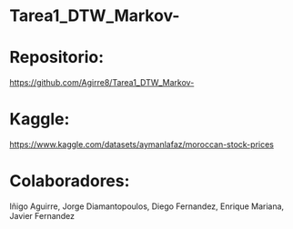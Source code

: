 # Tarea1_DTW_Markov-

# Repositorio: 
https://github.com/Agirre8/Tarea1_DTW_Markov-

# Kaggle: 
https://www.kaggle.com/datasets/aymanlafaz/moroccan-stock-prices

# Colaboradores: 
 Iñigo Aguirre, Jorge Diamantopoulos, Diego Fernandez, Enrique Mariana, Javier Fernandez
